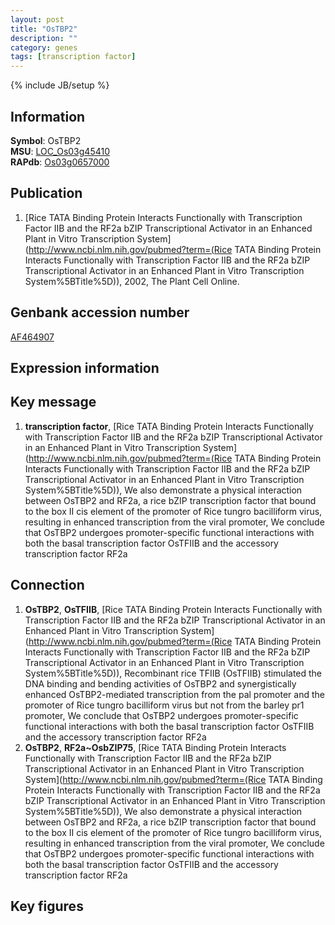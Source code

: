 ```yaml
---
layout: post
title: "OsTBP2"
description: ""
category: genes
tags: [transcription factor]
---
```

{% include JB/setup %}

## Information
__Symbol__: OsTBP2  
__MSU__: [LOC_Os03g45410](http://rice.plantbiology.msu.edu/cgi-bin/ORF_infopage.cgi?orf=LOC_Os03g45410)  
__RAPdb__: [Os03g0657000](http://rapdb.dna.affrc.go.jp/viewer/gbrowse_details/irgsp1?name=Os03g0657000)  

## Publication
1. [Rice TATA Binding Protein Interacts Functionally with Transcription Factor IIB and the RF2a bZIP Transcriptional Activator in an Enhanced Plant in Vitro Transcription System](http://www.ncbi.nlm.nih.gov/pubmed?term=(Rice TATA Binding Protein Interacts Functionally with Transcription Factor IIB and the RF2a bZIP Transcriptional Activator in an Enhanced Plant in Vitro Transcription System%5BTitle%5D)), 2002, The Plant Cell Online.

## Genbank accession number
[AF464907](http://www.ncbi.nlm.nih.gov/nuccore/AF464907)

## Expression information

## Key message
1. __transcription factor__, [Rice TATA Binding Protein Interacts Functionally with Transcription Factor IIB and the RF2a bZIP Transcriptional Activator in an Enhanced Plant in Vitro Transcription System](http://www.ncbi.nlm.nih.gov/pubmed?term=(Rice TATA Binding Protein Interacts Functionally with Transcription Factor IIB and the RF2a bZIP Transcriptional Activator in an Enhanced Plant in Vitro Transcription System%5BTitle%5D)),  We also demonstrate a physical interaction between OsTBP2 and RF2a, a rice bZIP transcription factor that bound to the box II cis element of the promoter of Rice tungro bacilliform virus, resulting in enhanced transcription from the viral promoter, We conclude that OsTBP2 undergoes promoter-specific functional interactions with both the basal transcription factor OsTFIIB and the accessory transcription factor RF2a

## Connection
1. __OsTBP2__, __OsTFIIB__, [Rice TATA Binding Protein Interacts Functionally with Transcription Factor IIB and the RF2a bZIP Transcriptional Activator in an Enhanced Plant in Vitro Transcription System](http://www.ncbi.nlm.nih.gov/pubmed?term=(Rice TATA Binding Protein Interacts Functionally with Transcription Factor IIB and the RF2a bZIP Transcriptional Activator in an Enhanced Plant in Vitro Transcription System%5BTitle%5D)),  Recombinant rice TFIIB (OsTFIIB) stimulated the DNA binding and bending activities of OsTBP2 and synergistically enhanced OsTBP2-mediated transcription from the pal promoter and the promoter of Rice tungro bacilliform virus but not from the barley pr1 promoter, We conclude that OsTBP2 undergoes promoter-specific functional interactions with both the basal transcription factor OsTFIIB and the accessory transcription factor RF2a
2. __OsTBP2__, __RF2a~OsbZIP75__, [Rice TATA Binding Protein Interacts Functionally with Transcription Factor IIB and the RF2a bZIP Transcriptional Activator in an Enhanced Plant in Vitro Transcription System](http://www.ncbi.nlm.nih.gov/pubmed?term=(Rice TATA Binding Protein Interacts Functionally with Transcription Factor IIB and the RF2a bZIP Transcriptional Activator in an Enhanced Plant in Vitro Transcription System%5BTitle%5D)),  We also demonstrate a physical interaction between OsTBP2 and RF2a, a rice bZIP transcription factor that bound to the box II cis element of the promoter of Rice tungro bacilliform virus, resulting in enhanced transcription from the viral promoter, We conclude that OsTBP2 undergoes promoter-specific functional interactions with both the basal transcription factor OsTFIIB and the accessory transcription factor RF2a

## Key figures


